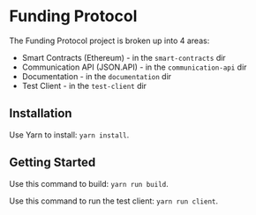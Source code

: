 # Funding Protocol

The Funding Protocol project is broken up into 4 areas:

* Smart Contracts (Ethereum) - in the `smart-contracts` dir
* Communication API (JSON.API) - in the `communication-api` dir
* Documentation - in the `documentation` dir
* Test Client - in the `test-client` dir


## Installation

Use Yarn to install: `yarn install`.


## Getting Started

Use this command to build: `yarn run build`.

Use this command to run the test client: `yarn run client`.
